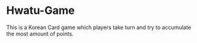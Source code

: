 # Hwatu-Game

This is a Korean Card game which players take turn and try to accumulate the most amount of points. 
